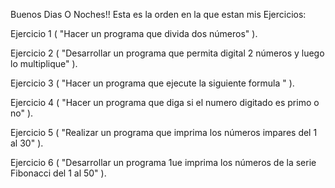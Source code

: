 Buenos Dias O Noches!!
Esta es la orden en la que estan mis Ejercicios:

Ejercicio 1 ( "Hacer un programa que divida dos números" ).

Ejercicio 2 ( "Desarrollar un programa que permita digital 2 números y luego lo multiplique" ).

Ejercicio 3 ( "Hacer un programa que ejecute la siguiente formula " ).

Ejercicio 4 ( "Hacer un programa que diga si el numero digitado es primo o no" ).

Ejercicio 5 ( "Realizar un programa que imprima los números impares del 1 al 30" ).

Ejercicio 6 ( "Desarrollar un programa 1ue imprima los números de la serie Fibonacci del 1 al 50" ).
